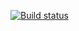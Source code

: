 [![Build status](https://ci.appveyor.com/api/projects/status/jed7dn5fkdxe95i5?svg=true)](https://ci.appveyor.com/project/Mapkuca/card-delivery)
